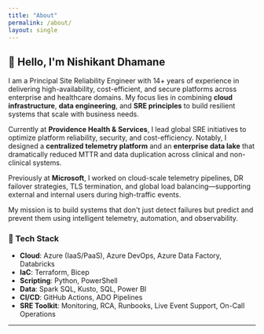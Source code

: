 ```yaml
---
title: "About"
permalink: /about/
layout: single
---
```


## 👋 Hello, I'm Nishikant Dhamane

I am a Principal Site Reliability Engineer with 14+ years of experience in delivering high-availability, cost-efficient, and secure platforms across enterprise and healthcare domains. My focus lies in combining **cloud infrastructure**, **data engineering**, and **SRE principles** to build resilient systems that scale with business needs.

Currently at **Providence Health & Services**, I lead global SRE initiatives to optimize platform reliability, security, and cost-efficiency. Notably, I designed a **centralized telemetry platform** and an **enterprise data lake** that dramatically reduced MTTR and data duplication across clinical and non-clinical systems.

Previously at **Microsoft**, I worked on cloud-scale telemetry pipelines, DR failover strategies, TLS termination, and global load balancing—supporting external and internal users during high-traffic events.

My mission is to build systems that don't just detect failures but predict and prevent them using intelligent telemetry, automation, and observability.

### 🧰 Tech Stack

- **Cloud**: Azure (IaaS/PaaS), Azure DevOps, Azure Data Factory, Databricks
- **IaC**: Terraform, Bicep
- **Scripting**: Python, PowerShell
- **Data**: Spark SQL, Kusto, SQL, Power BI
- **CI/CD**: GitHub Actions, ADO Pipelines
- **SRE Toolkit**: Monitoring, RCA, Runbooks, Live Event Support, On-Call Operations

---
